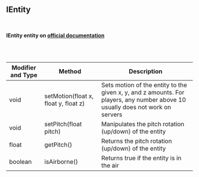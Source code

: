 
## IEntity


<br>

**IEntity entity on [official documentation](http://www.kodevelopment.nl/customnpcs/api/1.7.10/noppes/npcs/scripted/ScriptEntity.html)**

<br>

<br>

Modifier and Type | Method | Description
------- | ------------- | -------------------------------------------------------------
void | setMotion(float x, float y, float z) | Sets motion of the entity to the given x, y, and z amounts. For players, any number above 10 usually does not work on servers
void | setPitch(float pitch) | Manipulates the pitch rotation (up/down) of the entity
float | getPitch() | Returns the pitch rotation (up/down) of the entity
boolean | isAirborne() | Returns true if the entity is in the air
